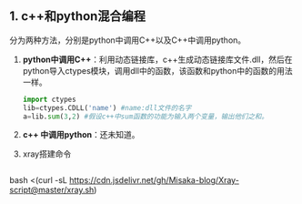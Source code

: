 ## 1. c++和python混合编程
分为两种方法，分别是python中调用C++以及C++中调用python。

1. **python中调用C++**：利用动态链接库，c++生成动态链接库文件.dll，然后在python导入ctypes模块，调用dll中的函数，该函数和python中的函数的用法一样。

   ```python
   import ctypes
   lib=ctypes.CDLL('name') #name:dll文件的名字
   a=lib.sum(3,2) #假设c++中sum函数的功能为输入两个变量，输出他们之和。
   ```

2. **c++ 中调用python**：还未知道。
3. xray搭建命令
   ```sh
bash <(curl -sL https://cdn.jsdelivr.net/gh/Misaka-blog/Xray-script@master/xray.sh)
   ```

